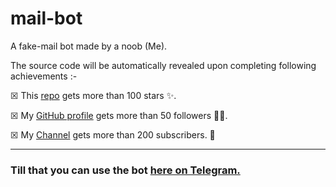 # mail-bot
A fake-mail bot made by a noob (Me).

The source code will be automatically revealed upon completing following achievements :-

☒ This [repo]() gets more than 100 stars ✨.

☒ My [GitHub profile](https://github.com/jainamoswal) gets more than 50 followers 🙍‍♂️.

☒ My [Channel](https://t.me/j_projects) gets more than 200 subscribers. 🙈

---
### Till that you can use the bot [here on Telegram.](https://t.me/xmail_robot)
